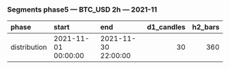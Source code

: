 ### Segments phase5 — BTC_USD 2h — 2021-11

| phase        | start               | end                 |   d1_candles |   h2_bars |
|:-------------|:--------------------|:--------------------|-------------:|----------:|
| distribution | 2021-11-01 00:00:00 | 2021-11-30 22:00:00 |           30 |       360 |
